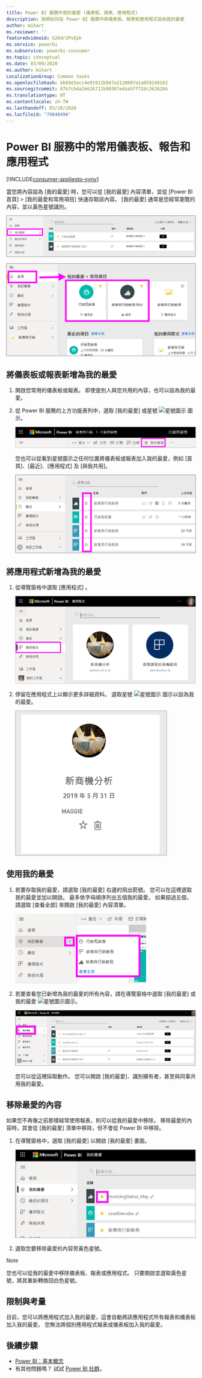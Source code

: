 ```yaml
---
title: Power BI 服務中我的最愛 (儀表板、報表、應用程式)
description: 說明如何在 Power BI 服務中將儀表板、報表和應用程式設為我的最愛
author: mihart
ms.reviewer: ''
featuredvideoid: G26dr2PsEpk
ms.service: powerbi
ms.subservice: powerbi-consumer
ms.topic: conceptual
ms.date: 03/09/2020
ms.author: mihart
LocalizationGroup: Common tasks
ms.openlocfilehash: bb69d1ecc4e91912b947a2120607e1a0502d8162
ms.sourcegitcommit: 87b7cb4a2e626711b98387edaa5ff72dc26262bb
ms.translationtype: HT
ms.contentlocale: zh-TW
ms.lasthandoff: 03/10/2020
ms.locfileid: "79040496"
---
```

# <a name="favorite-dashboards-reports-and-apps-in-the-power-bi-service"></a>Power BI 服務中的常用儀表板、報告和應用程式

[!INCLUDE[consumer-appliesto-yyny](../includes/consumer-appliesto-yyny.md)]

當您將內容設為 [我的最愛]  時，您可以從 [我的最愛]  內容清單，並從 [Power BI 首頁]   > [我的最愛和常用項目]  快速存取該內容。 [我的最愛] 通常是您經常瀏覽的內容，並以黃色星號識別。

   ![我的最愛圖示](./media/end-user-favorite/power-bi-favorite-nav.png)

   ![我的最愛和常用項目](./media/end-user-favorite/power-bi-home.png)

## <a name="add-a-dashboard-or-report-as-a-favorite"></a>將儀表板或報表新增為我的最愛

1. 開啟您常用的儀表板或報表。 即使是別人與您共用的內容，也可以設為我的最愛。

2. 從 Power BI 服務的上方功能表列中，選取 [我的最愛]  或星號 ![星號圖示](./media/end-user-favorite/power-bi-favorite-icon.png) 圖示。
   
   ![[我的最愛] 圖示](./media/end-user-favorite/power-bi-favorite.png)
   
   您也可以從看到星號圖示之任何位置將儀表板或報表加入我的最愛，例如 [首頁]、[最近]、[應用程式] 及 [與我共用]。 
   
   ![具有黃色星號的 [儀表板] 索引標籤](./media/end-user-favorite/power-bi-recent.png)

## <a name="add-an-app-as-a-favorite"></a>將應用程式新增為我的最愛

1. 從導覽窗格中選取 [應用程式]  。

   ![儀表板](./media/end-user-favorite/power-bi-app.png)

2. 停留在應用程式上以顯示更多詳細資料。 選取星號 ![星號圖示](./media/end-user-favorite/power-bi-favorite-icon.png) 圖示以設為我的最愛。
   
   ![將游標停留在應用程式上方](./media/end-user-favorite/power-bi-hover-app.png)

## <a name="work-with-favorites"></a>使用我的最愛
1. 若要存取我的最愛，請選取 [我的最愛]  右邊的飛出箭號。 您可以在這裡選取我的最愛並加以開啟。 最多依字母順序列出五個我的最愛。 如果超過五個，請選取 [查看全部]  來開啟 [我的最愛] 內容清單。 
   
   ![[我的最愛] 飛出視窗](./media/end-user-favorite/power-bi-favorite-flyout.png)
2. 若要查看您已新增為我的最愛的所有內容，請在導覽窗格中選取 [我的最愛]  或我的最愛 ![星號圖示](./media/end-user-favorite/power-bi-favorites-icon.png)圖示。 
   
    ![[我的最愛] 視窗](./media/end-user-favorite/power-bi-fav-screen.png)
   
   您可以從這裡採取動作。 您可以開啟 [我的最愛]、識別擁有者，甚至與同事共用我的最愛。

## <a name="unfavorite-content"></a>移除最愛的內容
如果您不再像之前那樣經常使用報表，則可以從我的最愛中移除。 移除最愛的內容時，其會從 [我的最愛] 清單中移除，但不會從 Power BI 中移除。

1. 在導覽窗格中，選取 [我的最愛]  以開啟 [我的最愛]  畫面。
   
   ![[我的最愛] 畫面](./media/end-user-favorite/power-bi-un-favorite.png)
2. 選取您要移除最愛的內容旁黃色星號。

> [!NOTE]
> 您也可以從我的最愛中移除儀表板、報表或應用程式。 只要開啟並選取黃色星號，將其重新轉換回白色星號。 
> 
> 
## <a name="limitations-and-considerations"></a>限制與考量
目前，您可以將應用程式加入我的最愛，這會自動將該應用程式所有報表和儀表板加入我的最愛。 您無法將個別應用程式報表或儀表板加入我的最愛。 

## <a name="next-steps"></a>後續步驟
- [Power BI：基本概念](end-user-basic-concepts.md)
- 有其他問題嗎？ 試試 [Power BI 社群](https://community.powerbi.com/)。


